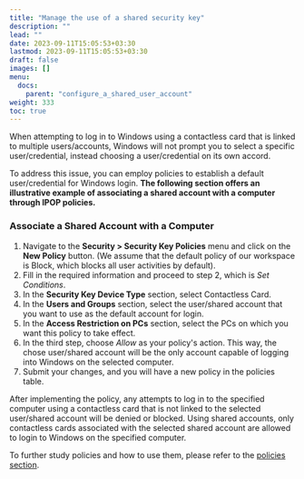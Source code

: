 ```yaml
---
title: "Manage the use of a shared security key"
description: ""
lead: ""
date: 2023-09-11T15:05:53+03:30
lastmod: 2023-09-11T15:05:53+03:30
draft: false
images: []
menu:
  docs:
    parent: "configure_a_shared_user_account"
weight: 333
toc: true
---
```


When attempting to log in to Windows using a contactless card that is linked to multiple users/accounts, Windows will not prompt you to select a specific user/credential, instead choosing a user/credential on its own accord.

To address this issue, you can employ policies to establish a default user/credential for Windows login. **The following section offers an illustrative example of associating a shared account with a computer through IPOP policies.**

### Associate a Shared Account with a Computer

1. Navigate to the **Security > Security Key Policies** menu and click on the **New Policy** button. (We assume that the default policy of our workspace is Block, which blocks all user activities by default).
2. Fill in the required information and proceed to step 2, which is *Set Conditions*.
3. In the **Security Key Device Type** section, select Contactless Card.
4. In the **Users and Groups** section, select the user/shared account that you want to use as the default account for login.
5. In the **Access Restriction on PCs** section, select the PCs on which you want this policy to take effect.
6. In the third step, choose *Allow* as your policy's action. This way, the chose user/shared account will be the only account capable of logging into Windows on the selected computer.
7. Submit your changes, and you will have a new policy in the policies table.

After implementing the policy, any attempts to log in to the specified computer using a contactless card that is not linked to the selected user/shared account will be denied or blocked. Using shared accounts, only contactless cards associated with the selected shared account are allowed to login to Windows on the specified computer.

To further study policies and how to use them, please refer to the [policies section](https://docs.ipop.com/security-key-policies/).

